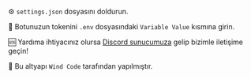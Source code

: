 ⚙️   `settings.json` dosyasını doldurun.

🔑   Botunuzun tokenini `.env` dosyasındaki `Variable Value` kısmına girin.

🆘   Yardıma ihtiyacınız olursa [Discord sunucumuza](https://discord.gg/NYKMzQTC4z) gelip bizimle iletişime geçin!

📌   Bu altyapı `Wind Code` tarafından yapılmıştır.